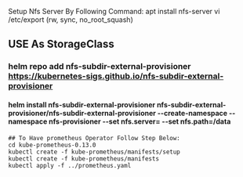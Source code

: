Setup Nfs Server By Following Command:
apt install nfs-server
vi /etc/export
<Path> <CLIENT-IP>(rw, sync, no_root_squash)
## USE As StorageClass 
### helm repo add nfs-subdir-external-provisioner https://kubernetes-sigs.github.io/nfs-subdir-external-provisioner
#### helm install nfs-subdir-external-provisioner nfs-subdir-external-provisioner/nfs-subdir-external-provisioner --create-namespace --namespace nfs-provisioner --set nfs.server=<ip> --set nfs.path=/data
    ## To Have prometheus Operator Follow Step Below:
    cd kube-prometheus-0.13.0
    kubectl create -f kube-prometheus/manifests/setup
    kubectl create -f kube-prometheus/manifests
    kubectl apply -f ../prometheus.yaml

